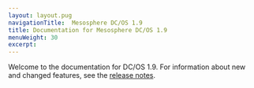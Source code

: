 ```yaml
---
layout: layout.pug
navigationTitle:  Mesosphere DC/OS 1.9
title: Documentation for Mesosphere DC/OS 1.9
menuWeight: 30
excerpt:
---
```


Welcome to the documentation for DC/OS 1.9. For information about new and changed features, see the [release notes](/mesosphere/dcos/1.9/release-notes/).
